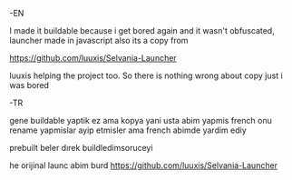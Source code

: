 -EN

I made it buildable because i get bored again and it wasn't obfuscated, launcher made in javascript also its a copy from 

https://github.com/luuxis/Selvania-Launcher

luuxis helping the project too. So there is nothing wrong about copy just i was bored



-TR

gene buildable yaptik ez ama kopya yani usta abim yapmis french onu rename yapmislar ayip etmisler ama french abimde yardim ediy 

prebuilt beler dırek buildledimsoruceyi

he orijinal launc abim burd https://github.com/luuxis/Selvania-Launcher
